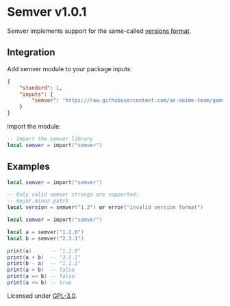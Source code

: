 # Semver v1.0.1

Semver implements support for the same-called [versions format](https://semver.org).

## Integration

Add semver module to your package inputs:

```json
{
    "standard": 1,
    "inputs": {
        "semver": "https://raw.githubusercontent.com/an-anime-team/game-integrations/refs/heads/rewrite/packages/semver/semver.lua"
    }
}
```

Import the module:

```lua
-- Import the semver library
local semver = import("semver")
```

## Examples

```lua
local semver = import("semver")

-- Only valid semver strings are supported:
-- major.minor.patch
local version = semver("1.2") or error("invalid version format")
```

```lua
local semver = import("semver")

local a = semver("1.2.0")
local b = semver("2.3.1")

print(a)      -- "1.2.0"
print(a + b)  -- "3.5.1"
print(b - a)  -- "1.1.1"
print(a > b)  -- false
print(a == b) -- false
print(a <= b) -- true
```

Licensed under [GPL-3.0](../../LICENSE).
